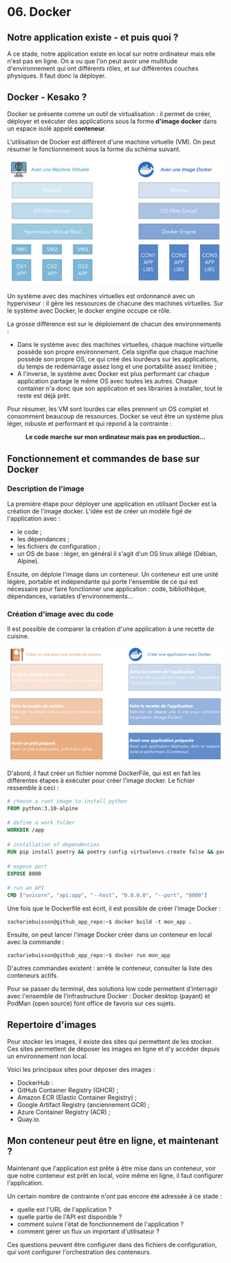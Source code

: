 # 06. Docker

## Notre application existe - et puis quoi ? 

A ce stade, notre application existe en local sur notre ordinateur mais elle n'est pas en ligne. On a vu que l'on peut avoir une multitude d'environnement qui ont différents rôles, et sur différentes couches physiques. Il faut donc la déployer.

## Docker - Kesako ? 

Docker se présente comme un outil de virtualisation : il permet de créer, déployer et exécuter des applications sous la forme **d'image docker** dans un espace isolé appelé **conteneur**.  

L'utilisation de Docker est différent d'une machine virtuelle (VM). On peut résumer le fonctionnement sous la forme du schéma suivant.

<p align="center">
  <img src="./resources/06_docker/docker_vs_vm.png" />
</p>

Un système avec des machines virtuelles est ordonnancé avec un hyperviseur : il gère les ressources de chacune des machines virtuelles. Sur le système avec Docker, le docker engine occupe ce rôle.

La grosse différence est sur le déploiement de chacun des environnements :
- Dans le système avec des machines virtuelles, chaque machine virtuelle possède son propre environnement. Cela signifie que chaque machine possède son propre OS, ce qui créé des lourdeurs sur les applications, du temps de redémarrage assez long et une portabilité assez limitiée ;
- A l'inverse, le système avec Docker est plus performant car chaque application partage le même OS avec toutes les autres. Chaque container n'a donc que son application et ses librairies à installer, tout le reste est déjà prêt.

Pour résumer, les VM sont lourdes car elles prennent un OS complet et consomment beaucoup de ressources. Docker se veut être un système plus léger, robuste et performant et qui répond à la contrainte : 

<center><b>Le code marche sur mon ordinateur mais pas en production...</b></center>

## Fonctionnement et commandes de base sur Docker

### Description de l'image

La première étape pour déployer une application en utilisant Docker est la création de l'image docker. L'idée est de créer un modèle figé de l'application avec :
- le code ;
- les dépendances ;
- les fichiers de configuration ;
- un OS de base : léger, en général il s'agit d'un OS linux allégé (Débian, Alpine).

Ensuite, on déploie l'image dans un conteneur. Un conteneur est une unité légère, portable et indépendante qui porte l'ensemble de ce qui est nécessaire pour faire fonctionner une application : code, bibliothèque, dépendances, variables d'environnements...

### Création d'image avec du code

Il est possible de comparer la création d'une application à une recette de cuisine.

<p align="center">
  <img src="./resources/06_docker/recette_docker.png" />
</p>


D'abord, il faut créer un fichier nommé DockerFile, qui est en fait les différentes étapes à exécuter pour créer l'image docker. Le fichier ressemble à ceci : 

```dockerfile
# choose a root image to install python
FROM python:3.10-alpine

# define a work folder
WORKDIR /app

# installation of dependencies
RUN pip install poetry && poetry config virtualenvs.create false && poetry install

# expose port
EXPOSE 8000

# run an API
CMD ["uvicorn", "api:app", "--host", "0.0.0.0", "--port", "8000"]
```

Une fois que le Dockerfile est écrit, il est possible de créer l'image Docker :

```console
zachariebuisson@github_app_repo:~$ docker build -t mon_app .
```

Ensuite, on peut lancer l'image Docker créer dans un conteneur en local avec la commande :

```console
zachariebuisson@github_app_repo:~$ docker run mon_app
```

D'autres commandes existent : arrête le conteneur, consulter la liste des conteneurs actifs.

Pour se passer du terminal, des solutions low code permettent d'interragir avec l'ensemble de l'infrastructure Docker : Docker desktop (payant) et PodMan (open source) font office de favoris sur ces sujets. 

## Repertoire d'images

Pour stocker les images, il existe des sites qui permettent de les stocker. Ces sites permettent de déposer les images en ligne et d'y accéder depuis un environnement non local.

Voici les principaux sites pour déposer des images :
- DockerHub :
- GitHub Container Registry (GHCR) ;
- Amazon ECR (Elastic Container Registry) ;
- Google Artifact Registry (anciennement GCR) ;
- Azure Container Registry (ACR) ;
- Quay.io.

## Mon conteneur peut être en ligne, et maintenant ? 

Maintenant que l'application est prête à être mise dans un conteneur, voir que notre conteneur est prêt en local, voire même en ligne, il faut configurer l'application. 

Un certain nombre de contrainte n'ont pas encore été adressée à ce stade : 
- quelle est l'URL de l'application ? 
- quelle partie de l'API est disponible ? 
- comment suivre l'état de fonctionnement de l'application ? 
- comment gérer un flux un important d'utilisateur ? 

Ces questions peuvent être configurer dans des fichiers de configuration, qui vont configurer l'orchestration des conteneurs.